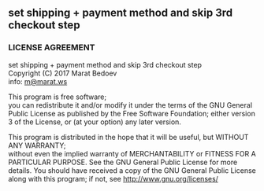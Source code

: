 ## set shipping + payment method and skip 3rd checkout step




### LICENSE AGREEMENT
   set shipping + payment method and skip 3rd checkout step  
   Copyright (C) 2017  Marat Bedoev  
   info:  m@marat.ws  
  
   This program is free software;  
   you can redistribute it and/or modify it under the terms of the GNU General Public License as published by the Free Software Foundation;
   either version 3 of the License, or (at your option) any later version.
  
   This program is distributed in the hope that it will be useful, but WITHOUT ANY WARRANTY;  
   without even the implied warranty of MERCHANTABILITY or FITNESS FOR A PARTICULAR PURPOSE. See the GNU General Public License for more details.
   You should have received a copy of the GNU General Public License along with this program; if not, see <http://www.gnu.org/licenses/>